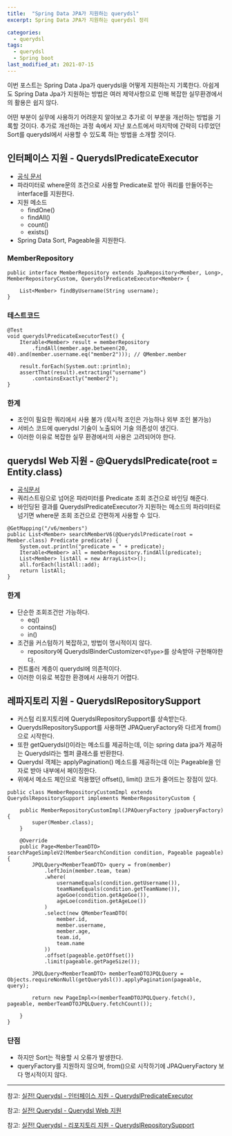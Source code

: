 ```yaml
---
title:  "Spring Data JPA가 지원하는 querydsl"
excerpt: Spring Data JPA가 지원하는 querydsl 정리

categories:
  - querydsl
tags:
  - querydsl
  - Spring boot
last_modified_at: 2021-07-15
---
```


이번 포스트는 Spring Data Jpa가 querydsl을 어떻게 지원하는지 기록한다. 
아쉽게도 Spring Data Jpa가 지원하는 방법은 여러 제약사항으로 인해 복잡한 실무환경에서의 활용은 쉽지 않다.

어떤 부분이 실무에 사용하기 어려운지 알아보고 추가로 이 부분을 개선하는 방법을 기록할 것이다.
추가로 개선하는 과정 속에서 지난 포스트에서 마지막에 간략히 다루었던 Sort를 querydsl에서 사용할 수 있도록 하는 방법을 소개할 것이다.

## 인터페이스 지원 - QuerydslPredicateExecutor
* [공식 문서](https://docs.spring.io/spring-data/jpa/docs/2.2.3.RELEASE/reference/html/#core.extensions.querydsl)
* 파라미터로 where문의 조건으로 사용할 Predicate로 받아 쿼리를 만들어주는 interface를 지원한다.
* 지원 메소드
    * findOne()
    * findAll()
    * count()
    * exists()
* Spring Data Sort, Pageable을 지원한다.

### MemberRepository
~~~
public interface MemberRepository extends JpaRepository<Member, Long>, MemberRepositoryCustom, QuerydslPredicateExecutor<Member> {

    List<Member> findByUsername(String username);
}
~~~

### 테스트코드
~~~
@Test
void querydslPredicateExecutorTest() {
    Iterable<Member> result = memberRepository
        .findAll(member.age.between(20, 40).and(member.username.eq("member2"))); // QMember.member

    result.forEach(System.out::println);
    assertThat(result).extracting("username")
        .containsExactly("member2");
}
~~~

### 한계
* 조인이 필요한 쿼리에서 사용 불가 (묵시적 조인은 가능하나 외부 조인 불가능)
* 서비스 코드에 querydsl 기술이 노출되어 기술 의존성이 생긴다.
* 이러한 이유로 복잡한 실무 환경에서의 사용은 고려되어야 한다.

## querydsl Web 지원 - @QuerydslPredicate(root = Entity.class)
* [공식문서](https://docs.spring.io/spring-data/jpa/docs/2.2.3.RELEASE/reference/html/#core.web.type-safe)
* 쿼리스트링으로 넘어온 파라미터를 Predicate 조회 조건으로 바인딩 해준다.
* 바인딩된 결과를 QuerydslPredicateExecutor가 지원하는 메소드의 파라미터로 넘기면 where문 조회 조건으로 간편하게 사용할 수 있다.

~~~
@GetMapping("/v6/members")
public List<Member> searchMemberV6(@QuerydslPredicate(root = Member.class) Predicate predicate) {
    System.out.println("predicate = " + predicate);
    Iterable<Member> all = memberRepository.findAll(predicate);
    List<Member> listAll = new ArrayList<>();
    all.forEach(listAll::add);
    return listAll;
}
~~~

### 한계
* 단순한 조회조건만 가능하다.
    * eq()
    * contains()
    * in()
* 조건을 커스텀하기 복잡하고, 방법이 명시적이지 않다.
    * repository에 QuerydslBinderCustomizer<`QType`>를 상속받아 구현해야한다.
* 컨트롤러 계층이 querydsl에 의존적이다.
* 이러한 이유로 복잡한 환경에서 사용하기 어렵다.

## 레파지토리 지원 - QuerydslRepositorySupport
* 커스텀 리포지토리에 QuerydslRepositorySupport를 상속받는다.
* QuerydslRepositorySupport를 사용하면 JPAQueryFactory와 다르게 from()으로 시작한다.
* 또한 getQuerydsl()이라는 메소드를 제공하는데, 이는 spring data jpa가 제공하는 Querydsl라는 헬퍼 클래스를 반환한다.
* Querydsl 객체는 applyPagination() 메소드를 제공하는데 이는 Pageable을 인자로 받아 내부에서 페이징한다.
* 위에서 메소드 체인으로 적용했던 offset(), limit() 코드가 줄어드는 장점이 있다.
~~~
public class MemberRepositoryCustomImpl extends QuerydslRepositorySupport implements MemberRepositoryCustom {
    
    public MemberRepositoryCustomImpl(JPAQueryFactory jpaQueryFactory) {
        super(Member.class);
    }

    @Override
    public Page<MemberTeamDTO> searchPageSimpleV2(MemberSearchCondition condition, Pageable pageable) {
        JPQLQuery<MemberTeamDTO> query = from(member)
            .leftJoin(member.team, team)
            .where(
                usernameEquals(condition.getUsername()),
                teamNameEquals(condition.getTeamName()),
                ageGoe(condition.getAgeGoe()),
                ageLoe(condition.getAgeLoe())
            )
            .select(new QMemberTeamDTO(
                member.id,
                member.username,
                member.age,
                team.id,
                team.name
            ))
            .offset(pageable.getOffset())
            .limit(pageable.getPageSize());

        JPQLQuery<MemberTeamDTO> memberTeamDTOJPQLQuery = Objects.requireNonNull(getQuerydsl()).applyPagination(pageable, query);

        return new PageImpl<>(memberTeamDTOJPQLQuery.fetch(), pageable, memberTeamDTOJPQLQuery.fetchCount());

    }
}
~~~

### 단점
* 하지만 Sort는 적용할 시 오류가 발생한다.
* queryFactory를 지원하지 않으며, from()으로 시작하기에 JPAQueryFactory 보다 명시적이지 않다.

<hr>

참고: [실전! Querydsl - 인터페이스 지원 - QuerydslPredicateExecutor](https://www.inflearn.com/course/Querydsl-%EC%8B%A4%EC%A0%84/lecture/30155?tab=curriculum)

참고: [실전! Querydsl - Querydsl Web 지원](https://www.inflearn.com/course/Querydsl-%EC%8B%A4%EC%A0%84/lecture/30156?tab=curriculum)

참고: [실전! Querydsl - 리포지토리 지원 - QuerydslRepositorySupport](https://www.inflearn.com/course/Querydsl-%EC%8B%A4%EC%A0%84/lecture/30157?tab=community)
